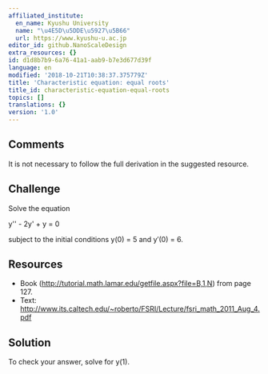 ```yaml
---
affiliated_institute:
  en_name: Kyushu University
  name: "\u4E5D\u5DDE\u5927\u5B66"
  url: https://www.kyushu-u.ac.jp
editor_id: github.NanoScaleDesign
extra_resources: {}
id: d1d8b7b9-6a76-41a1-aab9-b7e3d677d39f
language: en
modified: '2018-10-21T10:38:37.375779Z'
title: 'Characteristic equation: equal roots'
title_id: characteristic-equation-equal-roots
topics: []
translations: {}
version: '1.0'
---
```


## Comments

It is not necessary to follow the full derivation in the suggested resource.

## Challenge

Solve the equation

y'' - 2y' + y = 0

subject to the initial conditions y(0) = 5 and y′(0) = 6.

## Resources

- Book (http://tutorial.math.lamar.edu/getfile.aspx?file=B,1,N) from page 127.
- Text: http://www.its.caltech.edu/~roberto/FSRI/Lecture/fsri_math_2011_Aug_4.pdf

## Solution

To check your answer, solve for y(1).
